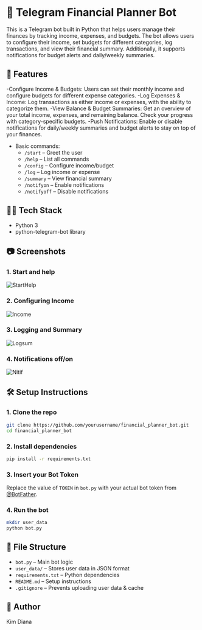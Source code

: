 

# 💸 Telegram Financial Planner Bot

This is a Telegram bot built in Python that helps users manage their finances by tracking income, expenses, and budgets. The bot allows users to configure their income, set budgets for different categories, log transactions, and view their financial summary. Additionally, it supports notifications for budget alerts and daily/weekly summaries.


## 🚀 Features

-Configure Income & Budgets: Users can set their monthly income and configure budgets for different expense categories.
-Log Expenses & Income: Log transactions as either income or expenses, with the ability to categorize them.
-View Balance & Budget Summaries: Get an overview of your total income, expenses, and remaining balance. Check your progress with category-specific budgets.
-Push Notifications: Enable or disable notifications for daily/weekly summaries and budget alerts to stay on top of your finances.
- Basic commands:
  - `/start` – Greet the user
  - `/help` – List all commands
  - `/config` – Configure income/budget
  - `/log` – Log income or expense
  - `/summary` – View financial summary
  - `/notifyon` – Enable notifications
  - `/notifyoff` – Disable notifications

## 🧑‍💻 Tech Stack

- Python 3
- python-telegram-bot library

## 📷 Screenshots

### 1. Start and help
![StartHelp](screenshots/starthelp.jpeg)

### 2. Configuring Income
![Income](screenshots/config.jpeg)

### 3. Logging and Summary
![Logsum](screenshots/logsum.jpeg)

### 4. Notifications off/on
![Nitif](screenshots/notif.jpeg)


## 🛠️ Setup Instructions

### 1. Clone the repo

```bash
git clone https://github.com/yourusername/financial_planner_bot.git
cd financial_planner_bot
```

### 2. Install dependencies

```bash
pip install -r requirements.txt
```

### 3. Insert your Bot Token

Replace the value of `TOKEN` in `bot.py` with your actual bot token from [@BotFather](https://t.me/BotFather).

### 4. Run the bot

```bash
mkdir user_data
python bot.py
```

## 📂 File Structure

- `bot.py` – Main bot logic
- `user_data/` – Stores user data in JSON format
- `requirements.txt` – Python dependencies
- `README.md` – Setup instructions
- `.gitignore` – Prevents uploading user data & cache

## 👥 Author
Kim Diana 




